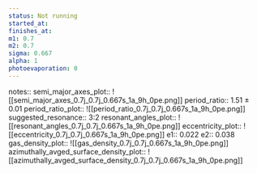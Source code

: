 ```yaml
---
status: Not running
started_at:
finishes_at:
m1: 0.7
m2: 0.7
sigma: 0.667
alpha: 1
photoevaporation: 0
---
```


notes::
semi_major_axes_plot:: ![[semi_major_axes_0.7j_0.7j_0.667s_1a_9h_0pe.png]]
period_ratio:: 1.51 ± 0.01
period_ratio_plot:: ![[period_ratio_0.7j_0.7j_0.667s_1a_9h_0pe.png]]
suggested_resonance:: 3:2
resonant_angles_plot:: ![[resonant_angles_0.7j_0.7j_0.667s_1a_9h_0pe.png]]
eccentricity_plot:: ![[eccentricity_0.7j_0.7j_0.667s_1a_9h_0pe.png]]
e1:: 0.022
e2:: 0.038
gas_density_plot:: ![[gas_density_0.7j_0.7j_0.667s_1a_9h_0pe.png]]
azimuthally_avged_surface_density_plot:: ![[azimuthally_avged_surface_density_0.7j_0.7j_0.667s_1a_9h_0pe.png]]
